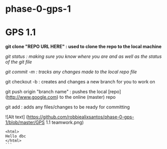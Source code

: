 
# phase-0-gps-1

# GPS 1.1

**git clone "REPO URL HERE" : used to clone the repo to the local machine**

*git status : making sure you know where you are and as well as the status of the git file*

*git commit -m : tracks any changes made to the local repo file*

git checkout -b : creates and changes a new branch for you to work on

git push origin "branch name" : pushes the local [repo] (http://www.google.com) to the online (master) repo

git add : adds any files/changes to be ready for committing

![Alt text] (https://github.com/robbiealixsantos/phase-0-gps-1/blob/master/GPS 1.1 teamwork.png)

````
<html>
Hello dbc
</html>
```

